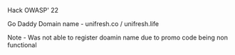 Hack OWASP' 22

Go Daddy Domain name - unifresh.co / unifresh.life

Note - Was not able to register doamin name due to promo code being non functional
